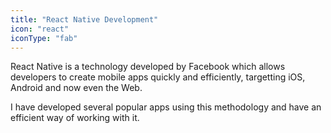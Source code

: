 ```yaml
---
title: "React Native Development"
icon: "react"
iconType: "fab"
---
```


React Native is a technology developed by Facebook which allows developers to
create mobile apps quickly and efficiently, targetting iOS, Android and now even
the Web.

I have developed several popular apps using this methodology and have an
efficient way of working with it.
